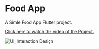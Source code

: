 # Food App

A Simle Food App Flutter project.


[Click here to watch the video of the Project.](https://drive.google.com/drive/folders/1evg6z_a350tnhHCWdmVsoML-qrLB2EgH)

![UI_Interaction Design](https://github.com/HashirSaudKhan/Flutter/assets/93030144/8686aa0d-2bf9-463c-8e56-a6bd78710d67)